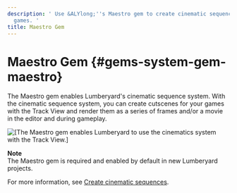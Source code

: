 ```yaml
---
description: ' Use &ALYlong;''s Maestro gem to create cinematic sequences for your
  games. '
title: Maestro Gem
---
```

# Maestro Gem {#gems-system-gem-maestro}

The Maestro gem enables Lumberyard's cinematic sequence system\. With the cinematic sequence system, you can create cutscenes for your games with the Track View and render them as a series of frames and/or a movie in the editor and during gameplay\.

![\[The Maestro gem enables Lumberyard to use the cinematics system with the Track View.\]](/images/userguide/gems/gem-system-gem-maestro.png)

**Note**  
The Maestro gem is required and enabled by default in new Lumberyard projects\.

For more information, see [Create cinematic sequences](/docs/userguide/cinematics/intro.md)\.